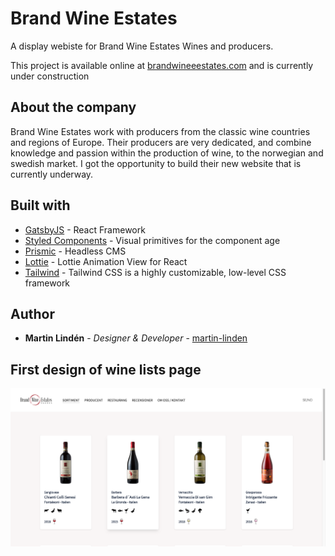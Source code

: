 # Brand Wine Estates

A display webiste for Brand Wine Estates Wines and producers. 

This project is available online at [brandwineeestates.com](https://www.brandwineestates.com/) and is currently under construction

## About the company
Brand Wine Estates work with producers from the classic wine countries and regions of Europe. Their producers are very dedicated, and combine knowledge and passion within the production of wine, to the norwegian and swedish market. I got the opportunity to build their new website that is currently underway.

## Built with

* [GatsbyJS](https://www.gatsbyjs.org/) - React Framework
* [Styled Components](https://styled-components.com/) - Visual primitives for the component age
* [Prismic](https://prismic.io/) - Headless CMS 
* [Lottie](https://www.npmjs.com/package/react-lottie) - Lottie Animation View for React 
* [Tailwind](https://tailwindcss.com/) - Tailwind CSS is a highly customizable, low-level CSS framework 

## Author

* **Martin Lindén** - *Designer & Developer* - [martin-linden](https://github.com/martin-linden)

## First design of wine lists page

![Assortment](src/docs/img1.png "assortment")  
